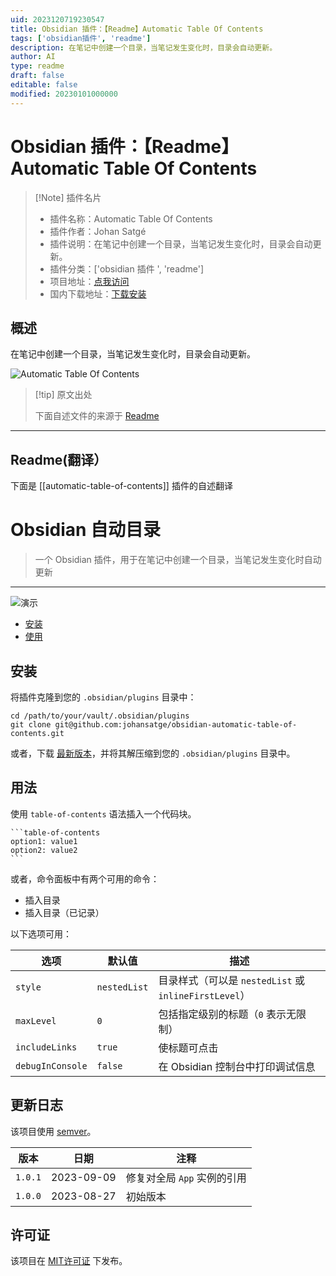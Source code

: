 ```yaml
---
uid: 2023120719230547
title: Obsidian 插件：【Readme】Automatic Table Of Contents
tags: ['obsidian插件', 'readme']
description: 在笔记中创建一个目录，当笔记发生变化时，目录会自动更新。
author: AI
type: readme
draft: false
editable: false
modified: 20230101000000
---
```


# Obsidian 插件：【Readme】Automatic Table Of Contents

> [!Note] 插件名片
> - 插件名称：Automatic Table Of Contents
> - 插件作者：Johan Satgé
> - 插件说明：在笔记中创建一个目录，当笔记发生变化时，目录会自动更新。
> - 插件分类：['obsidian 插件 ', 'readme']
> - 项目地址：[点我访问](https://github.com/johansatge/obsidian-automatic-table-of-contents)
> - 国内下载地址：[下载安装](https://pkmer.cn/products/plugin/pluginMarket/?automatic-table-of-contents)

## 概述

在笔记中创建一个目录，当笔记发生变化时，目录会自动更新。

![Automatic Table Of Contents](https://cdn.pkmer.cn/covers/automatic-table-of-contents.gif)

> [!tip] 原文出处
>
>下面自述文件的来源于 [Readme](https://ghproxy.net/https://raw.githubusercontent.com/johansatge/obsidian-automatic-table-of-contents/main/README.md)
>

---

## Readme(翻译）

下面是 [[automatic-table-of-contents]] 插件的自述翻译

# Obsidian 自动目录

> 一个 Obsidian 插件，用于在笔记中创建一个目录，当笔记发生变化时自动更新

---

![演示](https://cdn.pkmer.cn/covers/automatic-table-of-contents_2_0.gif)

- [安装](#installation)
- [使用](#usage)

## 安装

将插件克隆到您的 `.obsidian/plugins` 目录中：

```shell
cd /path/to/your/vault/.obsidian/plugins
git clone git@github.com:johansatge/obsidian-automatic-table-of-contents.git
```

或者，下载 [最新版本](https://github.com/johansatge/obsidian-automatic-table-of-contents/releases)，并将其解压缩到您的 `.obsidian/plugins` 目录中。

## 用法

使用 `table-of-contents` 语法插入一个代码块。

````
```table-of-contents
option1: value1
option2: value2
```
````

或者，命令面板中有两个可用的命令：

- 插入目录
- 插入目录（已记录）

以下选项可用：

| 选项 | 默认值 | 描述 |
| --- | --- | --- |
| `style` | `nestedList` | 目录样式（可以是 `nestedList` 或 `inlineFirstLevel`） |
| `maxLevel` | `0` | 包括指定级别的标题（`0` 表示无限制） |
| `includeLinks` | `true` | 使标题可点击 |
| `debugInConsole` | `false` | 在 Obsidian 控制台中打印调试信息 |

## 更新日志

该项目使用 [semver](http://semver.org/)。

| 版本 | 日期 | 注释 |
| --- | --- | --- |
| `1.0.1` | 2023-09-09 | 修复对全局 `App` 实例的引用 |
| `1.0.0` | 2023-08-27 | 初始版本 |

## 许可证

该项目在 [MIT许可证](license.md) 下发布。
